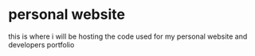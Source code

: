# personal website
this is where i will be hosting the code used for my personal website and developers portfolio
